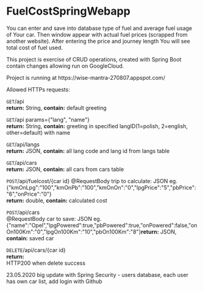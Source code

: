 # FuelCostSpringWebapp

<p>You can enter and save into database type of fuel and average fuel usage of Your car. 
Then window appear with actual fuel prices (scrapped from another website). 
After entering the price and journey length You will see total cost of fuel used.</p>

This project is exercise of CRUD operations, created with Spring Boot 
contain changes allowing run on GoogleCloud.
<p>Project is running at https://wise-mantra-270807.appspot.com/</p>

Allowed HTTPs requests:

 `GET`/api<br/> **return:** String, **contain:** default greeting 
 
`GET`/api params={"lang", "name"}<br/> **return:** String, **contain:** greeting in specified langID(1=polish, 2=english, other=default) with name

`GET`/api/langs<br/> **return:** JSON, **contain:** all lang code and lang id from langs table 

`GET`/api/cars<br/> **return:** JSON, **contain:** all cars from cars table 

`POST`/api/fuelcost/{car id} @RequestBody trip to calculate: JSON eg. {"kmOnLpg":"100","kmOnPb":"100","kmOnOn":"0","lpgPrice":"5","pbPrice":"6","onPrice":"0"}<br/> **return:** double, **contain:** calculated cost

`POST`/api/cars<br/> @RequestBody car to save: JSON eg. {"name":"Opel","lpgPowered":true,"pbPowered":true,"onPowered":false,"onOn100Km":"0","lpgOn100Km":"10","pbOn100Km":"8"}**return:** JSON, **contain:** saved car 

`DELETE`/api/cars/{car id}<br/> **return:** 
<br/>HTTP200 when delete success

23.05.2020 big update with Spring Security - users database, each user has own car list, add login with Github
